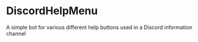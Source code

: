 # DiscordHelpMenu
A simple bot for various different help buttons used in a Discord information channel
